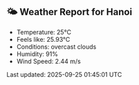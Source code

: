 <!-- WEATHER-START -->
## 🌤 Weather Report for Hanoi

- Temperature: 25°C
- Feels like: 25.93°C
- Conditions: overcast clouds
- Humidity: 91%
- Wind Speed: 2.44 m/s

Last updated: 2025-09-25 01:45:01 UTC
<!-- WEATHER-END -->
